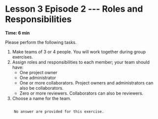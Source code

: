 # Lesson 3 Episode 2 ---  Roles and Responsibilities 
**Time: 6 min**

Please perform the following tasks.

1. Make teams of 3 or 4 people. You will work together during group exercises.
2. Assign roles and responsibilities to each member; your team should have:
    - One project owner
    - One administrator
    - One or more collaborators. Project owners and administrators can also be collaborators.
    - Zero or more reviewers. Collaborators can also be reviewers.
3. Choose a name for the team.

```{dropdown} Answers

    No answer are provided for this exercise.

```